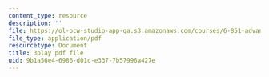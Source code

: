 ```yaml
---
content_type: resource
description: ''
file: https://ol-ocw-studio-app-qa.s3.amazonaws.com/courses/6-851-advanced-data-structures-spring-2012/9b1a56e46986d01ce3377b57996a427e_NoOYvZvH_FU.pdf
file_type: application/pdf
resourcetype: Document
title: 3play pdf file
uid: 9b1a56e4-6986-d01c-e337-7b57996a427e
---
```

